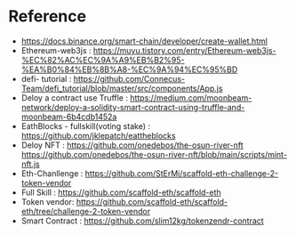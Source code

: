 # Reference
- https://docs.binance.org/smart-chain/developer/create-wallet.html
- Ethereum-web3js : https://muyu.tistory.com/entry/Ethereum-web3js-%EC%82%AC%EC%9A%A9%EB%B2%95-%EA%B0%84%EB%8B%A8-%EC%9A%94%EC%95%BD
- defi- tutorial : https://github.com/Connecus-Team/defi_tutorial/blob/master/src/components/App.js
- Deloy a contract use Truffle : https://medium.com/moonbeam-network/deploy-a-solidity-smart-contract-using-truffle-and-moonbeam-6b4cdb1452a
- EathBlocks - fullskill(voting stake) : https://github.com/jklepatch/eattheblocks 
- Deloy NFT : https://github.com/onedebos/the-osun-river-nft 
              https://github.com/onedebos/the-osun-river-nft/blob/main/scripts/mint-nft.js
- Eth-Chanllenge : https://github.com/StErMi/scaffold-eth-challenge-2-token-vendor
- Full Skill : https://github.com/scaffold-eth/scaffold-eth
- Token vendor: https://github.com/scaffold-eth/scaffold-eth/tree/challenge-2-token-vendor
- Smart Contract : https://github.com/slim12kg/tokenzendr-contract